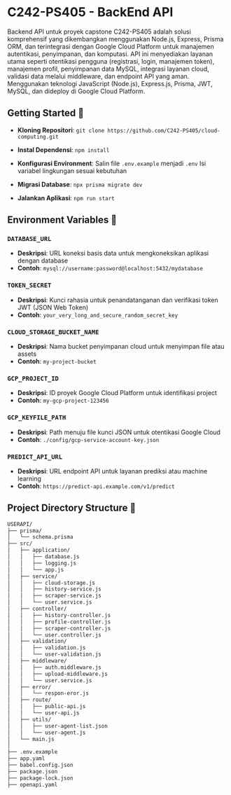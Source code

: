 


# C242-PS405 - BackEnd API
Backend API untuk proyek capstone C242-PS405 adalah solusi komprehensif yang dikembangkan menggunakan Node.js, Express, Prisma ORM, dan terintegrasi dengan Google Cloud Platform untuk manajemen autentikasi, penyimpanan, dan komputasi. API ini menyediakan layanan utama seperti otentikasi pengguna (registrasi, login, manajemen token), manajemen profil, penyimpanan data MySQL, integrasi layanan cloud, validasi data melalui middleware, dan endpoint API yang aman. Menggunakan teknologi JavaScript (Node.js), Express.js, Prisma, JWT, MySQL, dan dideploy di Google Cloud Platform.

## Getting Started 🚀
- **Kloning Repositori**:
`git clone https://github.com/C242-PS405/cloud-computing.git`

- **Instal Dependensi**:
`npm install`

- **Konfigurasi Environment**:
Salin file `.env.example` menjadi `.env`
Isi variabel lingkungan sesuai kebutuhan

- **Migrasi Database**:
`npx prisma migrate dev`

- **Jalankan Aplikasi**:
`npm run start`

## Environment Variables 🔐
### `DATABASE_URL`
- **Deskripsi**: URL koneksi basis data untuk mengkoneksikan aplikasi dengan database
- **Contoh**: `mysql://username:password@localhost:5432/mydatabase`

### `TOKEN_SECRET`
- **Deskripsi**: Kunci rahasia untuk penandatanganan dan verifikasi token JWT (JSON Web Token)
- **Contoh**: `your_very_long_and_secure_random_secret_key`

### `CLOUD_STORAGE_BUCKET_NAME`
- **Deskripsi**: Nama bucket penyimpanan cloud untuk menyimpan file atau assets
- **Contoh**: `my-project-bucket`

### `GCP_PROJECT_ID`
- **Deskripsi**: ID proyek Google Cloud Platform untuk identifikasi project
- **Contoh**: `my-gcp-project-123456`

### `GCP_KEYFILE_PATH`
- **Deskripsi**: Path menuju file kunci JSON untuk otentikasi Google Cloud
- **Contoh**: `./config/gcp-service-account-key.json`

### `PREDICT_API_URL`
- **Deskripsi**: URL endpoint API untuk layanan prediksi atau machine learning
- **Contoh**: `https://predict-api.example.com/v1/predict`

## Project Directory Structure 📂
```bash
USERAPI/
├── prisma/
│   └── schema.prisma
├── src/
│   ├── application/
│   │   ├── database.js
│   │   ├── logging.js
│   │   └── app.js
│   ├── service/
│   │   ├── cloud-storage.js
│   │   ├── history-service.js
│   │   ├── scraper-service.js
│   │   └── user.service.js
│   ├── controller/
│   │   ├── history-controller.js
│   │   ├── profile-controller.js
│   │   ├── scraper-controller.js
│   │   └── user.controller.js
│   ├── validation/
│   │   ├── validation.js
│   │   └── user-validation.js
│   ├── middleware/
│   │   ├── auth.middleware.js
│   │   ├── upload-middleware.js
│   │   └── user.service.js
│   ├── error/
│   │   └── respon-eror.js
│   ├── route/
│   │   ├── public-api.js
│   │   └── user-api.js
│   ├── utils/
│   │   ├── user-agent-list.json
│   │   └── user-agent.js
│   └── main.js
│
├── .env.example
├── app.yaml
├── babel.config.json
├── package.json
├── package-lock.json
├── openapi.yaml
```
